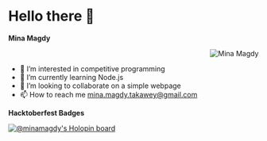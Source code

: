 # Hello there 👋

**Mina Magdy**
<p align="right"> <img src="https://komarev.com/ghpvc/?username=MiinaMagdy&color=blueviolet&style=plastic" alt="Mina Magdy" /> </p>

- 👀 I’m interested in competitive programming
- 🌱 I’m currently learning Node.js
- 💞️ I’m looking to collaborate on a simple webpage
- 📫 How to reach me mina.magdy.takawey@gmail.com

**Hacktoberfest Badges**

[![@minamagdy's Holopin board](https://holopin.io/api/user/board?user=minamagdy)](https://holopin.io/@minamagdy)

<!---
MiinaMagdy/MiinaMagdy is a ✨ special ✨ repository because its `README.md` (this file) appears on your GitHub profile.
You can click the Preview link to take a look at your changes.
--->
